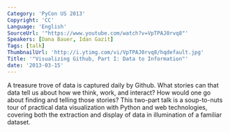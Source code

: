 ```yaml
---
Category: 'PyCon US 2013'
Copyright: 'CC'
Language: 'English'
SourceUrl: '"https://www.youtube.com/watch?v=VpTPAJ0rvq8"'
Speakers: [Dana Bauer, Idan Gazit]
Tags: [talk]
ThumbnailUrl: 'http://i.ytimg.com/vi/VpTPAJ0rvq8/hqdefault.jpg'
Title: '"Visualizing Github, Part I: Data to Information"'
date: '2013-03-15'
---
```

A treasure trove of data is captured daily by Github. What stories can that data tell us about how we think, work, and interact? How would one go about finding and telling those stories? This two-part talk is a soup-to-nuts tour of practical data visualization with Python and web technologies, covering both the extraction and display of data in illumination of a familiar dataset.